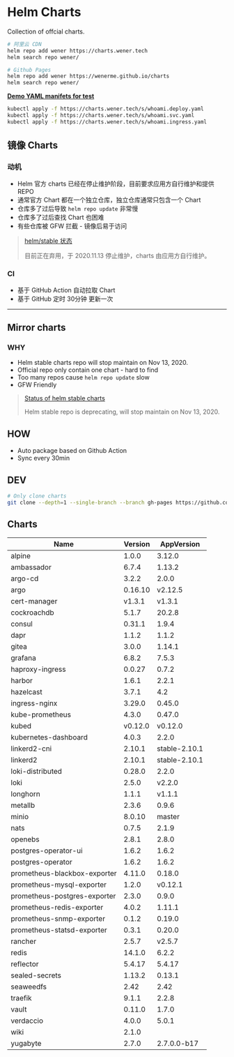 # Helm Charts

Collection of offcial charts.

```bash
# 阿里云 CDN
helm repo add wener https://charts.wener.tech
helm search repo wener/

# Github Pages
helm repo add wener https://wenerme.github.io/charts
helm search repo wener/
```

__[Demo YAML manifets for test](https://github.com/wenerme/charts/tree/master/public/s)__

```bash
kubectl apply -f https://charts.wener.tech/s/whoami.deploy.yaml
kubectl apply -f https://charts.wener.tech/s/whoami.svc.yaml
kubectl apply -f https://charts.wener.tech/s/whoami.ingress.yaml
```

## 镜像 Charts
### 动机
* Helm 官方 charts 已经在停止维护阶段，目前要求应用方自行维护和提供 REPO
* 通常官方 Chart 都在一个独立仓库，独立仓库通常只包含一个 Chart
* 仓库多了过后导致 `helm repo update` 非常慢
* 仓库多了过后查找 Chart 也困难
* 有些仓库被 GFW 拦截 - 镜像后易于访问

> [helm/stable 状态 ](https://github.com/helm/charts#status-of-the-project)
>
> 目前正在弃用，于 2020.11.13 停止维护，charts 由应用方自行维护。

### CI
* 基于 GitHub Action 自动拉取 Chart
* 基于 GitHub 定时 30分钟 更新一次

---

## Mirror charts
### WHY
* Helm stable charts repo will stop maintain on Nov 13, 2020.
* Official repo only contain one chart - hard to find
* Too many repos cause `helm repo update` slow
* GFW Friendly

> [Status of helm stable charts](https://github.com/helm/charts#status-of-the-project)
>
> Helm stable repo is deprecating, will stop maintain on Nov 13, 2020. 

## HOW
* Auto package based on Github Action
* Sync every 30min

## DEV

```bash
# Only clone charts
git clone --depth=1 --single-branch --branch gh-pages https://github.com/wenerme/charts charts
```

## Charts
Name | Version | AppVersion
-----|---------|-----------
alpine | 1.0.0 | 3.12.0
ambassador | 6.7.4 | 1.13.2
argo-cd | 3.2.2 | 2.0.0
argo | 0.16.10 | v2.12.5
cert-manager | v1.3.1 | v1.3.1
cockroachdb | 5.1.7 | 20.2.8
consul | 0.31.1 | 1.9.4
dapr | 1.1.2 | 1.1.2
gitea | 3.0.0 | 1.14.1
grafana | 6.8.2 | 7.5.3
haproxy-ingress | 0.0.27 | 0.7.2
harbor | 1.6.1 | 2.2.1
hazelcast | 3.7.1 | 4.2
ingress-nginx | 3.29.0 | 0.45.0
kube-prometheus | 4.3.0 | 0.47.0
kubed | v0.12.0 | v0.12.0
kubernetes-dashboard | 4.0.3 | 2.2.0
linkerd2-cni | 2.10.1 | stable-2.10.1
linkerd2 | 2.10.1 | stable-2.10.1
loki-distributed | 0.28.0 | 2.2.0
loki | 2.5.0 | v2.2.0
longhorn | 1.1.1 | v1.1.1
metallb | 2.3.6 | 0.9.6
minio | 8.0.10 | master
nats | 0.7.5 | 2.1.9
openebs | 2.8.1 | 2.8.0
postgres-operator-ui | 1.6.2 | 1.6.2
postgres-operator | 1.6.2 | 1.6.2
prometheus-blackbox-exporter | 4.11.0 | 0.18.0
prometheus-mysql-exporter | 1.2.0 | v0.12.1
prometheus-postgres-exporter | 2.3.0 | 0.9.0
prometheus-redis-exporter | 4.0.2 | 1.11.1
prometheus-snmp-exporter | 0.1.2 | 0.19.0
prometheus-statsd-exporter | 0.3.1 | 0.20.0
rancher | 2.5.7 | v2.5.7
redis | 14.1.0 | 6.2.2
reflector | 5.4.17 | 5.4.17
sealed-secrets | 1.13.2 | 0.13.1
seaweedfs | 2.42 | 2.42
traefik | 9.1.1 | 2.2.8
vault | 0.11.0 | 1.7.0
verdaccio | 4.0.0 | 5.0.1
wiki | 2.1.0 | 
yugabyte | 2.7.0 | 2.7.0.0-b17
